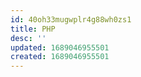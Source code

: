 ```yaml
---
id: 40oh33mugwplr4g88wh0zs1
title: PHP
desc: ''
updated: 1689046955501
created: 1689046955501
---
```

